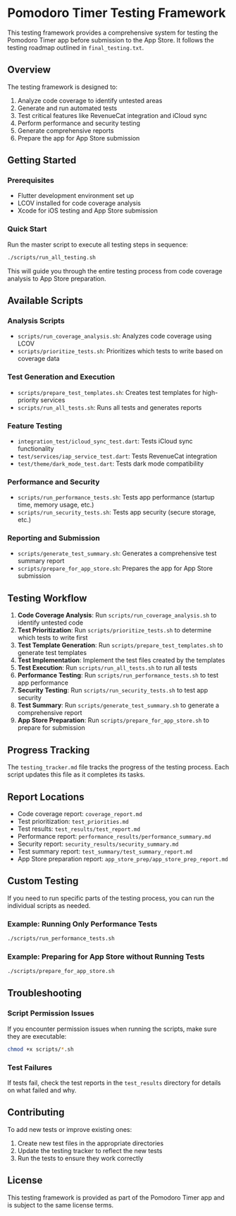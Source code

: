 # Pomodoro Timer Testing Framework

This testing framework provides a comprehensive system for testing the Pomodoro Timer app before submission to the App Store. It follows the testing roadmap outlined in `final_testing.txt`.

## Overview

The testing framework is designed to:

1. Analyze code coverage to identify untested areas
2. Generate and run automated tests
3. Test critical features like RevenueCat integration and iCloud sync
4. Perform performance and security testing
5. Generate comprehensive reports
6. Prepare the app for App Store submission

## Getting Started

### Prerequisites

- Flutter development environment set up
- LCOV installed for code coverage analysis
- Xcode for iOS testing and App Store submission

### Quick Start

Run the master script to execute all testing steps in sequence:

```bash
./scripts/run_all_testing.sh
```

This will guide you through the entire testing process from code coverage analysis to App Store preparation.

## Available Scripts

### Analysis Scripts

- `scripts/run_coverage_analysis.sh`: Analyzes code coverage using LCOV
- `scripts/prioritize_tests.sh`: Prioritizes which tests to write based on coverage data

### Test Generation and Execution

- `scripts/prepare_test_templates.sh`: Creates test templates for high-priority services
- `scripts/run_all_tests.sh`: Runs all tests and generates reports

### Feature Testing

- `integration_test/icloud_sync_test.dart`: Tests iCloud sync functionality
- `test/services/iap_service_test.dart`: Tests RevenueCat integration
- `test/theme/dark_mode_test.dart`: Tests dark mode compatibility

### Performance and Security

- `scripts/run_performance_tests.sh`: Tests app performance (startup time, memory usage, etc.)
- `scripts/run_security_tests.sh`: Tests app security (secure storage, etc.)

### Reporting and Submission

- `scripts/generate_test_summary.sh`: Generates a comprehensive test summary report
- `scripts/prepare_for_app_store.sh`: Prepares the app for App Store submission

## Testing Workflow

1. **Code Coverage Analysis**: Run `scripts/run_coverage_analysis.sh` to identify untested code
2. **Test Prioritization**: Run `scripts/prioritize_tests.sh` to determine which tests to write first
3. **Test Template Generation**: Run `scripts/prepare_test_templates.sh` to generate test templates
4. **Test Implementation**: Implement the test files created by the templates
5. **Test Execution**: Run `scripts/run_all_tests.sh` to run all tests
6. **Performance Testing**: Run `scripts/run_performance_tests.sh` to test app performance
7. **Security Testing**: Run `scripts/run_security_tests.sh` to test app security
8. **Test Summary**: Run `scripts/generate_test_summary.sh` to generate a comprehensive report
9. **App Store Preparation**: Run `scripts/prepare_for_app_store.sh` to prepare for submission

## Progress Tracking

The `testing_tracker.md` file tracks the progress of the testing process. Each script updates this file as it completes its tasks.

## Report Locations

- Code coverage report: `coverage_report.md`
- Test prioritization: `test_priorities.md`
- Test results: `test_results/test_report.md`
- Performance report: `performance_results/performance_summary.md`
- Security report: `security_results/security_summary.md`
- Test summary report: `test_summary/test_summary_report.md`
- App Store preparation report: `app_store_prep/app_store_prep_report.md`

## Custom Testing

If you need to run specific parts of the testing process, you can run the individual scripts as needed.

### Example: Running Only Performance Tests

```bash
./scripts/run_performance_tests.sh
```

### Example: Preparing for App Store without Running Tests

```bash
./scripts/prepare_for_app_store.sh
```

## Troubleshooting

### Script Permission Issues

If you encounter permission issues when running the scripts, make sure they are executable:

```bash
chmod +x scripts/*.sh
```

### Test Failures

If tests fail, check the test reports in the `test_results` directory for details on what failed and why.

## Contributing

To add new tests or improve existing ones:

1. Create new test files in the appropriate directories
2. Update the testing tracker to reflect the new tests
3. Run the tests to ensure they work correctly

## License

This testing framework is provided as part of the Pomodoro Timer app and is subject to the same license terms. 
